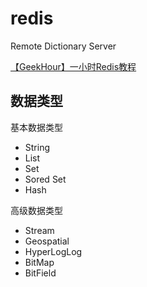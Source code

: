 # redis

Remote Dictionary Server

[【GeekHour】一小时Redis教程](https://www.bilibili.com/video/BV1Jj411D7oG/)

## 数据类型

基本数据类型

- String
- List
- Set
- Sored Set
- Hash

高级数据类型

- Stream
- Geospatial
- HyperLogLog
- BitMap
- BitField
